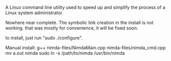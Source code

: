 A Linux command line utility used to speed up and simplify the process of a Linux system administrator.

Nowhere near complete.
The symbolic link creation in the install is not working. that was mostly for convenience, it will be fixed soon.

to install, just run "sudo ./configure". 

Manual install:
g++ nimda-files/NimdaMain.cpp nimda-files/nimda_cmd.cpp
mv a.out nimda
sudo ln -s /path/to/nimda /usr/bin/nimda
